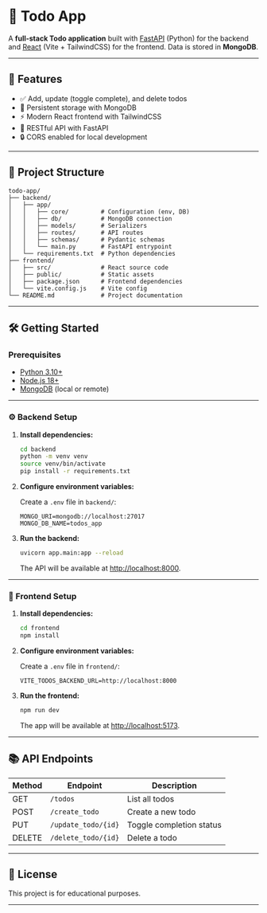 # 📝 Todo App

A **full-stack Todo application** built with [FastAPI](https://fastapi.tiangolo.com/) (Python) for the backend and [React](https://react.dev/) (Vite + TailwindCSS) for the frontend. Data is stored in **MongoDB**.

---

## 🚀 Features

- ✅ Add, update (toggle complete), and delete todos
- 💾 Persistent storage with MongoDB
- ⚡ Modern React frontend with TailwindCSS
- 🔗 RESTful API with FastAPI
- 🔒 CORS enabled for local development

---

## 📁 Project Structure

```
todo-app/
├── backend/
│   ├── app/
│   │   ├── core/         # Configuration (env, DB)
│   │   ├── db/           # MongoDB connection
│   │   ├── models/       # Serializers
│   │   ├── routes/       # API routes
│   │   ├── schemas/      # Pydantic schemas
│   │   └── main.py       # FastAPI entrypoint
│   └── requirements.txt  # Python dependencies
├── frontend/
│   ├── src/              # React source code
│   ├── public/           # Static assets
│   ├── package.json      # Frontend dependencies
│   └── vite.config.js    # Vite config
└── README.md             # Project documentation
```

---

## 🛠️ Getting Started

### Prerequisites

- [Python 3.10+](https://www.python.org/)
- [Node.js 18+](https://nodejs.org/)
- [MongoDB](https://www.mongodb.com/) (local or remote)

---

### ⚙️ Backend Setup

1. **Install dependencies:**
   ```sh
   cd backend
   python -m venv venv
   source venv/bin/activate
   pip install -r requirements.txt
   ```

2. **Configure environment variables:**

   Create a `.env` file in `backend/`:
   ```
   MONGO_URI=mongodb://localhost:27017
   MONGO_DB_NAME=todos_app
   ```

3. **Run the backend:**
   ```sh
   uvicorn app.main:app --reload
   ```
   The API will be available at [http://localhost:8000](http://localhost:8000).

---

### 🎨 Frontend Setup

1. **Install dependencies:**
   ```sh
   cd frontend
   npm install
   ```

2. **Configure environment variables:**

   Create a `.env` file in `frontend/`:
   ```
   VITE_TODOS_BACKEND_URL=http://localhost:8000
   ```

3. **Run the frontend:**
   ```sh
   npm run dev
   ```
   The app will be available at [http://localhost:5173](http://localhost:5173).

---

## 📚 API Endpoints

| Method | Endpoint                | Description                |
|--------|------------------------ |----------------------------|
| GET    | `/todos`                | List all todos             |
| POST   | `/create_todo`          | Create a new todo          |
| PUT    | `/update_todo/{id}`     | Toggle completion status   |
| DELETE | `/delete_todo/{id}`     | Delete a todo              |

---

## 📄 License

This project is for educational purposes.

---
